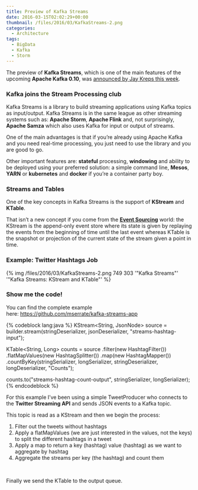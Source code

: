 ```yaml
---
title: Preview of Kafka Streams
date: 2016-03-15T02:02:29+00:00
thumbnail: /files/2016/03/KafkaStreams-2.png
categories:
  - Architecture
tags:
  - BigData
  - Kafka
  - Storm
---
```

The preview of **Kafka Streams**, which is one of the main features of the upcoming **Apache Kafka 0.10**, was <a href="http://www.confluent.io/blog/introducing-kafka-streams-stream-processing-made-simple" target="_blank">announced by Jay Kreps this week</a>.

### Kafka joins the Stream Processing club

Kafka Streams is a library to build streaming applications using Kafka topics as input/output. Kafka Streams is in the same league as other streaming systems such as: **Apache Storm**, **Apache Flink** and, not surprisingly, **Apache Samza** which also uses Kafka for input or output of streams.

One of the main advantages is that if you&#8217;re already using Apache Kafka and you need real-time processing, you just need to use the library and you are good to go.
  
Other important features are: **stateful** processing, **windowing** and ability to be deployed using your preferred solution: a simple command line, **Mesos**, **YARN** or **kubernetes** and **docker** if you&#8217;re a container party boy.

### Streams and Tables

One of the key concepts in Kafka Streams is the support of **KStream** and **KTable**.
  
That isn&#8217;t a new concept if you come from the **<a href="http://www.serrate.net/2015/02/17/speaking-at-dotnetspain-conference/" target="_blank">Event Sourcing</a>** world: the KStream is the append-only event store where its state is given by replaying the events from the beginning of time until the last event whereas KTable is the snapshot or projection of the current state of the stream given a point in time.

### Example: Twitter Hashtags Job

{% img /files/2016/03/KafkaStreams-2.png 749 303 '"Kafka Streams"' '"Kafka Streams: KStream and KTable"' %}

### Show me the code!

You can find the complete example here: <a href="https://github.com/mserrate/kafka-streams-app" target="_blank">https://github.com/mserrate/kafka-streams-app</a>

{% codeblock lang:java %}
KStream<String, JsonNode> source = builder.stream(stringDeserializer, jsonDeserializer, "streams-hashtag-input");

KTable<String, Long> counts = source
        .filter(new HashtagFilter())
        .flatMapValues(new HashtagSplitter())
        .map(new HashtagMapper())
        .countByKey(stringSerializer, longSerializer, stringDeserializer, longDeserializer, "Counts");

counts.to("streams-hashtag-count-output", stringSerializer, longSerializer);
{% endcodeblock %}

For this example I&#8217;ve been using a simple TweetProducer who connects to the **Twitter Streaming API** and sends JSON events to a Kafka topic.
  
This topic is read as a KStream and then we begin the process:

  1. Filter out the tweets without hashtags
  2. Apply a flatMapValues (we are just interested in the values, not the keys) to split the different hashtags in a tweet
  3. Apply a map to return a key (hashtag) value (hashtag) as we want to aggregate by hashtag
  4. Aggregate the streams per key (the hashtag) and count them

&nbsp;

Finally we send the KTable to the output queue.